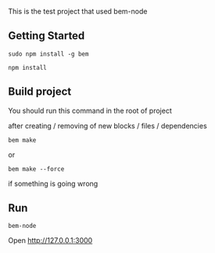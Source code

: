 This is the test project that used bem-node

Getting Started
---------------

    sudo npm install -g bem

    npm install

Build project
---------------

You should run this command in the root of project

after creating / removing  of new blocks / files / dependencies

    bem make

or 

    bem make --force

if something is going wrong



Run
---------------

    bem-node


Open http://127.0.0.1:3000
